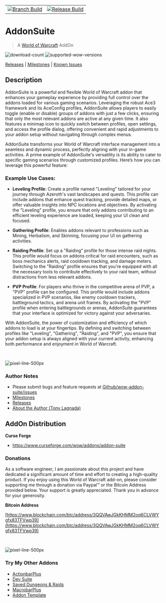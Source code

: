 |  |  |
|--------|----------|
|[![Branch Build](https://github.com/kapresoft/wow-addon-suite/actions/workflows/dev-build.yml/badge.svg)](https://github.com/kapresoft/wow-addon-suite/actions/workflows/dev-build.yml)| [![Release Build](https://github.com/kapresoft/wow-addon-suite/actions/workflows/release-build.yml/badge.svg)](https://github.com/kapresoft/wow-addon-suite/actions/workflows/release-build.yml)|


# AddonSuite
> A [World of Warcraft](https://worldofwarcraft.com/) AddOn 

![download-count](https://cf.way2muchnoise.eu/full_785236_downloads.svg?badge_style=for_the_badge) ![supported-wow-versions](https://cf.way2muchnoise.eu/versions/World%20of%20Warcraft%20Versions_785236_all.svg?badge_style=for_the_badge)

[Releases](https://github.com/kapresoft/wow-addon-suite/releases) | [Milestones](https://github.com/kapresoft/wow-addon-suite/milestones) | [Known Issues](https://github.com/kapresoft/wow-addon-suite/issues)

## Description

AddonSuite is a powerful and flexible World of Warcraft addon that enhances your gameplay experience by providing full control over the addons loaded for various gaming scenarios. Leveraging the robust Ace3 framework and its AceConfig profiles, AddonSuite allows players to easily toggle (enable or disable) groups of addons with just a few clicks, ensuring that only the most relevant addons are active at any given time. It also features a minimap icon to quickly switch between profiles, open settings, and access the profile dialog, offering convenient and rapid adjustments to your addon setup without navigating through complex menus.

AddonSuite transforms your World of Warcraft interface management into a seamless and dynamic process, perfectly aligning with your in-game activities. A prime example of AddonSuite's versatility is its ability to cater to specific gaming scenarios through customized profiles. Here’s how you can leverage this powerful feature:


### Example Use Cases:

- **Leveling Profile**: Create a profile named "Leveling" tailored for your journey through Azeroth's vast landscapes and quests. This profile can include addons that enhance quest tracking, provide detailed maps, or offer valuable insights into NPC locations and objectives. By activating the "Leveling" profile, you ensure that only addons contributing to an efficient leveling experience are loaded, keeping your UI clean and focused.

- **Gathering Profile**: Enables addons relevant to professions such as Mining, Herbalism, and Skinning, focusing your UI on gathering activities.

- **Raiding Profile**: Set up a "Raiding" profile for those intense raid nights. This profile would focus on addons critical for raid encounters, such as boss mechanics alerts, raid cooldown tracking, and damage meters. Switching to the "Raiding" profile ensures that you're equipped with all the necessary tools to contribute effectively to your raid team, without distractions from less relevant addons.

- **PVP Profile**: For players who thrive in the competitive arena of PVP, a "PVP" profile can be configured. This profile would include addons specialized in PVP scenarios, like enemy cooldown trackers, battleground tactics, and arena unit frames. By activating the "PVP" profile when entering battlegrounds or arenas, AddonSuite guarantees that your interface is optimized for victory against your adversaries.

With AddonSuite, the power of customization and efficiency of which addons to load is at your fingertips. By defining and switching between profiles like "Leveling", "Gathering", "Raiding", and "PVP", you ensure that your addon setup is always aligned with your current activity, enhancing both performance and enjoyment in World of Warcraft.

&nbsp;

![pixel-line-500px](https://user-images.githubusercontent.com/1599306/209889477-315aa4bb-1e92-4e5f-b684-7d5296427ada.png)

### Author Notes
- Please submit bugs and feature requests at [Github/wow-addon-suite/issues](https://github.com/kapresoft/wow-addon-suite/issues)
- [Milestones](https://github.com/kapresoft/wow-addon-suite/milestones)
- [Releases](https://github.com/kapresoft/wow-addon-suite/releases)
- [About the Author (Tony Lagnada)](https://tony.resume.lagnada.com/)

## AddOn Distribution

**Curse Forge**
- https://www.curseforge.com/wow/addons/addon-suite

### Donations

As a software engineer, I am passionate about this project and have dedicated a significant amount of time and effort to creating a high-quality product. If you enjoy using this World of Warcraft add-on, please consider supporting me through a donation via Paypal&trade; or the Bitcoin Address provided below. Your support is greatly appreciated. Thank you in advance for your generosity.

**Bitcoin Address**

[https://www.blockchain.com/btc/address/3QQVAwJGkKHMM2oq6CLVWYgfx83TFVwp39](https://www.blockchain.com/btc/address/3QQVAwJGkKHMM2oq6CLVWYgfx83TFVwp39)

&nbsp;

![pixel-line-500px](https://user-images.githubusercontent.com/1599306/209889477-315aa4bb-1e92-4e5f-b684-7d5296427ada.png)

### Try My Other Addons
- [ActionbarPlus](https://www.curseforge.com/wow/addons/actionbarplus)
- [Dev Suite](https://www.curseforge.com/wow/addons/devsuite)
- [Saved Dungeons & Raids](https://www.curseforge.com/wow/addons/saved-dungeons-raids)
- [MacrobarPlus](https://www.curseforge.com/wow/addons/macrobarplus)
- [Addon Template](https://www.curseforge.com/wow/addons/addon-template)
